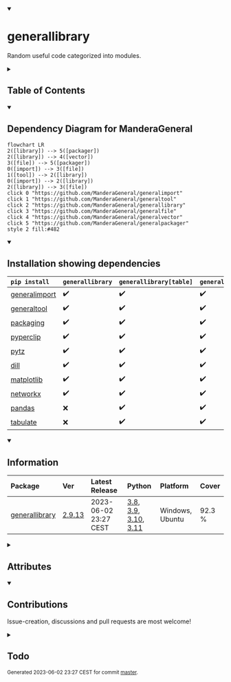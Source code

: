 <details open>
<summary><h1>generallibrary</h1></summary>

Random useful code categorized into modules.

<details>
<summary><h2>Table of Contents</h2></summary>

<pre>
<a href='#generallibrary'>generallibrary</a>
├─ <a href='#Dependency-Diagram-for-ManderaGeneral'>Dependency Diagram for ManderaGeneral</a>
├─ <a href='#Installation-showing-dependencies'>Installation showing dependencies</a>
├─ <a href='#Information'>Information</a>
├─ <a href='#Attributes'>Attributes</a>
├─ <a href='#Contributions'>Contributions</a>
└─ <a href='#Todo'>Todo</a>
</pre>
</details>


<details open>
<summary><h2>Dependency Diagram for ManderaGeneral</h2></summary>

```mermaid
flowchart LR
2([library]) --> 5([packager])
2([library]) --> 4([vector])
3([file]) --> 5([packager])
0([import]) --> 3([file])
1([tool]) --> 2([library])
0([import]) --> 2([library])
2([library]) --> 3([file])
click 0 "https://github.com/ManderaGeneral/generalimport"
click 1 "https://github.com/ManderaGeneral/generaltool"
click 2 "https://github.com/ManderaGeneral/generallibrary"
click 3 "https://github.com/ManderaGeneral/generalfile"
click 4 "https://github.com/ManderaGeneral/generalvector"
click 5 "https://github.com/ManderaGeneral/generalpackager"
style 2 fill:#482
```
</details>


<details open>
<summary><h2>Installation showing dependencies</h2></summary>

| `pip install`                                                      | `generallibrary`   | `generallibrary[table]`   | `generallibrary[full]`   |
|:-------------------------------------------------------------------|:-------------------|:--------------------------|:-------------------------|
| <a href='https://pypi.org/project/generalimport'>generalimport</a> | ✔️                 | ✔️                        | ✔️                       |
| <a href='https://pypi.org/project/generaltool'>generaltool</a>     | ✔️                 | ✔️                        | ✔️                       |
| <a href='https://pypi.org/project/packaging'>packaging</a>         | ✔️                 | ✔️                        | ✔️                       |
| <a href='https://pypi.org/project/pyperclip'>pyperclip</a>         | ✔️                 | ✔️                        | ✔️                       |
| <a href='https://pypi.org/project/pytz'>pytz</a>                   | ✔️                 | ✔️                        | ✔️                       |
| <a href='https://pypi.org/project/dill'>dill</a>                   | ✔️                 | ✔️                        | ✔️                       |
| <a href='https://pypi.org/project/matplotlib'>matplotlib</a>       | ✔️                 | ✔️                        | ✔️                       |
| <a href='https://pypi.org/project/networkx'>networkx</a>           | ✔️                 | ✔️                        | ✔️                       |
| <a href='https://pypi.org/project/pandas'>pandas</a>               | ❌                  | ✔️                        | ✔️                       |
| <a href='https://pypi.org/project/tabulate'>tabulate</a>           | ❌                  | ✔️                        | ✔️                       |
</details>


<details open>
<summary><h2>Information</h2></summary>

| Package                                                            | Ver                                                | Latest Release        | Python                                                                                                                                                                                                                                                 | Platform        | Cover   |
|:-------------------------------------------------------------------|:---------------------------------------------------|:----------------------|:-------------------------------------------------------------------------------------------------------------------------------------------------------------------------------------------------------------------------------------------------------|:----------------|:--------|
| [generallibrary](https://github.com/ManderaGeneral/generallibrary) | [2.9.13](https://pypi.org/project/generallibrary/) | 2023-06-02 23:27 CEST | [3.8](https://www.python.org/downloads/release/python-380/), [3.9](https://www.python.org/downloads/release/python-390/), [3.10](https://www.python.org/downloads/release/python-3100/), [3.11](https://www.python.org/downloads/release/python-3110/) | Windows, Ubuntu | 92.3 %  |
</details>



<details>
<summary><h2>Attributes</h2></summary>

<pre>
<a href='https://github.com/ManderaGeneral/generallibrary/blob/master/generallibrary/__init__.py#L1'>Module: generallibrary</a>
├─ <a href='https://github.com/ManderaGeneral/generallibrary/blob/master/generallibrary/functions.py#L202'>Class: AutoInitBases</a>
├─ <a href='https://github.com/ManderaGeneral/generallibrary/blob/master/generallibrary/values.py#L10'>Class: BoolStr</a>
├─ <a href='https://github.com/ManderaGeneral/generallibrary/blob/master/generallibrary/functions.py#L91'>Class: CallTable</a>
│  ├─ <a href='https://github.com/ManderaGeneral/generallibrary/blob/master/generallibrary/functions.py#L136'>Method: generate</a>
│  ├─ <a href='https://github.com/ManderaGeneral/generallibrary/blob/master/generallibrary/functions.py#L140'>Method: generate_with_args</a>
│  ├─ <a href='https://github.com/ManderaGeneral/generallibrary/blob/master/generallibrary/functions.py#L144'>Method: generate_with_funcs</a>
│  ├─ <a href='https://github.com/ManderaGeneral/generallibrary/blob/master/generallibrary/functions.py#L104'>Method: set_args</a>
│  └─ <a href='https://github.com/ManderaGeneral/generallibrary/blob/master/generallibrary/functions.py#L99'>Method: set_funcs</a>
├─ <a href='https://github.com/ManderaGeneral/generallibrary/blob/master/generallibrary/code.py#L134'>Class: CodeLine</a>
│  ├─ <a href='https://github.com/ManderaGeneral/generallibrary/blob/master/generallibrary/code.py#L152'>Method: get_lines</a>
│  └─ <a href='https://github.com/ManderaGeneral/generallibrary/blob/master/generallibrary/code.py#L169'>Method: text</a>
├─ <a href='https://github.com/ManderaGeneral/generallibrary/blob/master/generallibrary/values.py#L236'>Class: Crud</a>
│  ├─ <a href='https://github.com/ManderaGeneral/generallibrary/blob/master/generallibrary/values.py#L242'>Method: set</a>
│  ├─ <a href='https://github.com/ManderaGeneral/generallibrary/blob/master/generallibrary/values.py#L246'>Method: set_value</a>
│  ├─ <a href='https://github.com/ManderaGeneral/generallibrary/blob/master/generallibrary/values.py#L244'>Method: unset</a>
│  └─ <a href='https://github.com/ManderaGeneral/generallibrary/blob/master/generallibrary/values.py#L248'>Method: unset_value</a>
├─ <a href='https://github.com/ManderaGeneral/generallibrary/blob/master/generallibrary/objinfo/objinfo.py#L229'>Class: DataClass</a>
│  ├─ <a href='https://github.com/ManderaGeneral/generallibrary/blob/master/generallibrary/objinfo/objinfo.py#L222'>Method: field_dict</a>
│  └─ <a href='https://github.com/ManderaGeneral/generallibrary/blob/master/generallibrary/objinfo/objinfo.py#L216'>Method: field_values</a>
├─ <a href='https://github.com/ManderaGeneral/generallibrary/blob/master/generallibrary/time.py#L54'>Class: Date</a>
│  ├─ <a href='https://github.com/ManderaGeneral/generallibrary/blob/master/generallibrary/time.py#L77'>Method: get_timezone_obj</a>
│  └─ <a href='https://github.com/ManderaGeneral/generallibrary/blob/master/generallibrary/time.py#L81'>Method: now</a>
├─ <a href='https://github.com/ManderaGeneral/generallibrary/blob/master/generallibrary/context.py#L9'>Class: DecoContext</a>
│  ├─ <a href='https://github.com/ManderaGeneral/generallibrary/blob/master/generallibrary/context.py#L23'>Method: after</a>
│  ├─ <a href='https://github.com/ManderaGeneral/generallibrary/blob/master/generallibrary/context.py#L20'>Method: before</a>
│  └─ <a href='https://github.com/ManderaGeneral/generallibrary/blob/master/generallibrary/context.py#L26'>Method: run_func_again</a>
├─ <a href='https://github.com/ManderaGeneral/generallibrary/blob/master/generallibrary/functions.py#L82'>Class: EmptyContext</a>
├─ <a href='https://github.com/ManderaGeneral/generallibrary/blob/master/generallibrary/values.py#L162'>Class: EnvVar</a>
│  ├─ <a href='https://github.com/ManderaGeneral/generallibrary/blob/master/generallibrary/values.py#L175'>Property: actions_name</a>
│  ├─ <a href='https://github.com/ManderaGeneral/generallibrary/blob/master/generallibrary/values.py#L186'>Method: env_var_is_missing</a>
│  ├─ <a href='https://github.com/ManderaGeneral/generallibrary/blob/master/generallibrary/values.py#L179'>Method: error_object</a>
│  ├─ <a href='https://github.com/ManderaGeneral/generallibrary/blob/master/generallibrary/values.py#L189'>Method: raise_error_if_missing</a>
│  ├─ <a href='https://github.com/ManderaGeneral/generallibrary/blob/master/generallibrary/values.py#L209'>Method: remove</a>
│  └─ <a href='https://github.com/ManderaGeneral/generallibrary/blob/master/generallibrary/values.py#L194'>Property: value</a>
├─ <a href='https://github.com/ManderaGeneral/generallibrary/blob/master/generallibrary/functions.py#L210'>Class: HierarchyStorer</a>
├─ <a href='https://github.com/ManderaGeneral/generallibrary/blob/master/generallibrary/code.py#L20'>Class: Log</a>
│  ├─ <a href='https://github.com/ManderaGeneral/generallibrary/blob/master/generallibrary/functions.py#L249'>Method: assert_max_one_missing_name</a>
│  ├─ <a href='https://github.com/ManderaGeneral/generallibrary/blob/master/generallibrary/code.py#L70'>Method: configure_file</a>
│  ├─ <a href='https://github.com/ManderaGeneral/generallibrary/blob/master/generallibrary/code.py#L74'>Method: configure_stream</a>
│  ├─ <a href='https://github.com/ManderaGeneral/generallibrary/blob/master/generallibrary/code.py#L55'>Method: critical</a>
│  ├─ <a href='https://github.com/ManderaGeneral/generallibrary/blob/master/generallibrary/code.py#L51'>Method: debug</a>
│  ├─ <a href='https://github.com/ManderaGeneral/generallibrary/blob/master/generallibrary/code.py#L54'>Method: error</a>
│  ├─ <a href='https://github.com/ManderaGeneral/generallibrary/blob/master/generallibrary/code.py#L52'>Method: info</a>
│  ├─ <a href='https://github.com/ManderaGeneral/generallibrary/blob/master/generallibrary/code.py#L82'>Method: is_root</a>
│  ├─ <a href='https://github.com/ManderaGeneral/generallibrary/blob/master/generallibrary/code.py#L78'>Method: loggers</a>
│  ├─ <a href='https://github.com/ManderaGeneral/generallibrary/blob/master/generallibrary/functions.py#L313'>Method: recycle_clear</a>
│  ├─ <a href='https://github.com/ManderaGeneral/generallibrary/blob/master/generallibrary/functions.py#L318'>Method: recycle_clear_all</a>
│  └─ <a href='https://github.com/ManderaGeneral/generallibrary/blob/master/generallibrary/code.py#L53'>Method: warning</a>
├─ <a href='https://github.com/ManderaGeneral/generallibrary/blob/master/generallibrary/diagram.py#L596'>Class: Markdown</a>
│  ├─ <a href='https://github.com/ManderaGeneral/generallibrary/blob/master/generallibrary/diagram.py#L722'>Method: add_code_lines</a>
│  ├─ <a href='https://github.com/ManderaGeneral/generallibrary/blob/master/generallibrary/diagram.py#L687'>Method: add_lines</a>
│  ├─ <a href='https://github.com/ManderaGeneral/generallibrary/blob/master/generallibrary/diagram.py#L717'>Method: add_list_lines</a>
│  ├─ <a href='https://github.com/ManderaGeneral/generallibrary/blob/master/generallibrary/diagram.py#L728'>Method: add_pre_lines</a>
│  ├─ <a href='https://github.com/ManderaGeneral/generallibrary/blob/master/generallibrary/diagram.py#L707'>Method: add_table_lines</a>
│  ├─ <a href='https://github.com/ManderaGeneral/generallibrary/blob/master/generallibrary/diagram.py#L629'>Method: format_header</a>
│  ├─ <a href='https://github.com/ManderaGeneral/generallibrary/blob/master/generallibrary/diagram.py#L696'>Method: get_all_lines</a>
│  ├─ <a href='https://github.com/ManderaGeneral/generallibrary/blob/master/generallibrary/diagram.py#L671'>Method: get_section_lines</a>
│  ├─ <a href='https://github.com/ManderaGeneral/generallibrary/blob/master/generallibrary/diagram.py#L648'>Method: get_tags_post</a>
│  ├─ <a href='https://github.com/ManderaGeneral/generallibrary/blob/master/generallibrary/diagram.py#L612'>Method: link</a>
│  ├─ <a href='https://github.com/ManderaGeneral/generallibrary/blob/master/generallibrary/diagram.py#L665'>Method: render</a>
│  ├─ <a href='https://github.com/ManderaGeneral/generallibrary/blob/master/generallibrary/diagram.py#L640'>Method: update_collapsible</a>
│  └─ <a href='https://github.com/ManderaGeneral/generallibrary/blob/master/generallibrary/diagram.py#L733'>Method: wrap_with_tags</a>
├─ <a href='https://github.com/ManderaGeneral/generallibrary/blob/master/generallibrary/diagram.py#L557'>Class: NetworkDiagram</a>
│  ├─ <a href='https://github.com/ManderaGeneral/generallibrary/blob/master/generallibrary/diagram.py#L580'>Method: get_spouse</a>
│  └─ <a href='https://github.com/ManderaGeneral/generallibrary/blob/master/generallibrary/diagram.py#L565'>Method: get_spouses</a>
├─ <a href='https://github.com/ManderaGeneral/generallibrary/blob/master/generallibrary/objinfo/objinfo.py#L18'>Class: ObjInfo</a>
│  ├─ <a href='https://github.com/ManderaGeneral/generallibrary/blob/master/generallibrary/objinfo/objinfo.py#L18'>Class: ObjInfo</a>
│  ├─ <a href='https://github.com/ManderaGeneral/generallibrary/blob/master/generallibrary/diagram.py#L205'>Method: add_node</a>
│  ├─ <a href='https://github.com/ManderaGeneral/generallibrary/blob/master/generallibrary/objinfo/parents.py#L59'>Method: check_if_parent_eligible</a>
│  ├─ <a href='https://github.com/ManderaGeneral/generallibrary/blob/master/generallibrary/objinfo/properties.py#L141'>Method: defined_by_parent</a>
│  ├─ <a href='https://github.com/ManderaGeneral/generallibrary/blob/master/generallibrary/diagram.py#L286'>Method: disconnect</a>
│  ├─ <a href='https://github.com/ManderaGeneral/generallibrary/blob/master/generallibrary/objinfo/properties.py#L116'>Method: doc</a>
│  ├─ <a href='https://github.com/ManderaGeneral/generallibrary/blob/master/generallibrary/objinfo/properties.py#L52'>Method: file</a>
│  ├─ <a href='https://github.com/ManderaGeneral/generallibrary/blob/master/generallibrary/objinfo/origin.py#L28'>Method: from_base</a>
│  ├─ <a href='https://github.com/ManderaGeneral/generallibrary/blob/master/generallibrary/objinfo/origin.py#L21'>Method: from_builtin</a>
│  ├─ <a href='https://github.com/ManderaGeneral/generallibrary/blob/master/generallibrary/objinfo/origin.py#L36'>Method: from_class</a>
│  ├─ <a href='https://github.com/ManderaGeneral/generallibrary/blob/master/generallibrary/objinfo/origin.py#L51'>Method: from_instance</a>
│  ├─ <a href='https://github.com/ManderaGeneral/generallibrary/blob/master/generallibrary/objinfo/origin.py#L58'>Method: from_module</a>
│  ├─ <a href='https://github.com/ManderaGeneral/generallibrary/blob/master/generallibrary/diagram.py#L297'>Method: get_all</a>
│  ├─ <a href='https://github.com/ManderaGeneral/generallibrary/blob/master/generallibrary/diagram.py#L226'>Method: get_child</a>
│  ├─ <a href='https://github.com/ManderaGeneral/generallibrary/blob/master/generallibrary/diagram.py#L404'>Method: get_children</a>
│  ├─ <a href='https://github.com/ManderaGeneral/generallibrary/blob/master/generallibrary/diagram.py#L107'>Method: get_connections</a>
│  ├─ <a href='https://github.com/ManderaGeneral/generallibrary/blob/master/generallibrary/objinfo/properties.py#L91'>Method: get_definition_line</a>
│  ├─ <a href='https://github.com/ManderaGeneral/generallibrary/blob/master/generallibrary/diagram.py#L176'>Method: get_index</a>
│  ├─ <a href='https://github.com/ManderaGeneral/generallibrary/blob/master/generallibrary/objinfo/properties.py#L103'>Method: get_lines</a>
│  ├─ <a href='https://github.com/ManderaGeneral/generallibrary/blob/master/generallibrary/diagram.py#L252'>Method: get_node</a>
│  ├─ <a href='https://github.com/ManderaGeneral/generallibrary/blob/master/generallibrary/diagram.py#L442'>Method: get_nodes</a>
│  ├─ <a href='https://github.com/ManderaGeneral/generallibrary/blob/master/generallibrary/diagram.py#L314'>Method: get_ordered</a>
│  ├─ <a href='https://github.com/ManderaGeneral/generallibrary/blob/master/generallibrary/diagram.py#L278'>Method: get_ordered_index</a>
│  ├─ <a href='https://github.com/ManderaGeneral/generallibrary/blob/master/generallibrary/objinfo/properties.py#L85'>Method: get_origin</a>
│  ├─ <a href='https://github.com/ManderaGeneral/generallibrary/blob/master/generallibrary/diagram.py#L239'>Method: get_parent</a>
│  ├─ <a href='https://github.com/ManderaGeneral/generallibrary/blob/master/generallibrary/diagram.py#L423'>Method: get_parents</a>
│  ├─ <a href='https://github.com/ManderaGeneral/generallibrary/blob/master/generallibrary/diagram.py#L265'>Method: get_sibling</a>
│  ├─ <a href='https://github.com/ManderaGeneral/generallibrary/blob/master/generallibrary/diagram.py#L459'>Method: get_siblings</a>
│  ├─ <a href='https://github.com/ManderaGeneral/generallibrary/blob/master/generallibrary/diagram.py#L92'>Method: graph</a>
│  ├─ <a href='https://github.com/ManderaGeneral/generallibrary/blob/master/generallibrary/objinfo/objinfo.py#L61'>Method: identifier</a>
│  ├─ <a href='https://github.com/ManderaGeneral/generallibrary/blob/master/generallibrary/objinfo/properties.py#L17'>Method: internal</a>
│  ├─ <a href='https://github.com/ManderaGeneral/generallibrary/blob/master/generallibrary/objinfo/type.py#L34'>Method: is_class</a>
│  ├─ <a href='https://github.com/ManderaGeneral/generallibrary/blob/master/generallibrary/objinfo/type.py#L28'>Method: is_function</a>
│  ├─ <a href='https://github.com/ManderaGeneral/generallibrary/blob/master/generallibrary/objinfo/type.py#L50'>Method: is_instance</a>
│  ├─ <a href='https://github.com/ManderaGeneral/generallibrary/blob/master/generallibrary/objinfo/type.py#L59'>Method: is_method</a>
│  ├─ <a href='https://github.com/ManderaGeneral/generallibrary/blob/master/generallibrary/objinfo/type.py#L22'>Method: is_module</a>
│  ├─ <a href='https://github.com/ManderaGeneral/generallibrary/blob/master/generallibrary/objinfo/type.py#L44'>Method: is_property</a>
│  ├─ <a href='https://github.com/ManderaGeneral/generallibrary/blob/master/generallibrary/diagram.py#L125'>Method: mermaid</a>
│  ├─ <a href='https://github.com/ManderaGeneral/generallibrary/blob/master/generallibrary/objinfo/properties.py#L43'>Method: module</a>
│  ├─ <a href='https://github.com/ManderaGeneral/generallibrary/blob/master/generallibrary/objinfo/properties.py#L75'>Method: print_link_to_obj</a>
│  ├─ <a href='https://github.com/ManderaGeneral/generallibrary/blob/master/generallibrary/objinfo/properties.py#L26'>Method: private</a>
│  ├─ <a href='https://github.com/ManderaGeneral/generallibrary/blob/master/generallibrary/objinfo/properties.py#L34'>Method: protected</a>
│  ├─ <a href='https://github.com/ManderaGeneral/generallibrary/blob/master/generallibrary/objinfo/properties.py#L9'>Method: public</a>
│  ├─ <a href='https://github.com/ManderaGeneral/generallibrary/blob/master/generallibrary/diagram.py#L215'>Method: remove_node</a>
│  ├─ <a href='https://github.com/ManderaGeneral/generallibrary/blob/master/generallibrary/diagram.py#L189'>Method: set_index</a>
│  ├─ <a href='https://github.com/ManderaGeneral/generallibrary/blob/master/generallibrary/diagram.py#L370'>Method: set_parent</a>
│  ├─ <a href='https://github.com/ManderaGeneral/generallibrary/blob/master/generallibrary/objinfo/parents.py#L7'>Method: spawn_parents</a>
│  ├─ <a href='https://github.com/ManderaGeneral/generallibrary/blob/master/generallibrary/objinfo/type.py#L8'>Method: type</a>
│  └─ <a href='https://github.com/ManderaGeneral/generallibrary/blob/master/generallibrary/diagram.py#L509'>Method: view</a>
├─ <a href='https://github.com/ManderaGeneral/generallibrary/blob/master/generallibrary/decorators.py#L385'>Class: Operators</a>
│  └─ <a href='https://github.com/ManderaGeneral/generallibrary/blob/master/generallibrary/decorators.py#L396'>Method: deco_define_comparisons</a>
├─ <a href='https://github.com/ManderaGeneral/generallibrary/blob/master/generallibrary/functions.py#L216'>Class: Recycle</a>
│  ├─ <a href='https://github.com/ManderaGeneral/generallibrary/blob/master/generallibrary/functions.py#L249'>Method: assert_max_one_missing_name</a>
│  ├─ <a href='https://github.com/ManderaGeneral/generallibrary/blob/master/generallibrary/functions.py#L313'>Method: recycle_clear</a>
│  └─ <a href='https://github.com/ManderaGeneral/generallibrary/blob/master/generallibrary/functions.py#L318'>Method: recycle_clear_all</a>
├─ <a href='https://github.com/ManderaGeneral/generallibrary/blob/master/generallibrary/context.py#L70'>Class: RedirectStdout</a>
├─ <a href='https://github.com/ManderaGeneral/generallibrary/blob/master/generallibrary/decorators.py#L22'>Class: SigInfo</a>
│  ├─ <a href='https://github.com/ManderaGeneral/generallibrary/blob/master/generallibrary/decorators.py#L265'>Method: call</a>
│  ├─ <a href='https://github.com/ManderaGeneral/generallibrary/blob/master/generallibrary/decorators.py#L48'>Property: callableObject</a>
│  ├─ <a href='https://github.com/ManderaGeneral/generallibrary/blob/master/generallibrary/decorators.py#L52'>Method: class_from_callable</a>
│  ├─ <a href='https://github.com/ManderaGeneral/generallibrary/blob/master/generallibrary/decorators.py#L178'>Property: defaults</a>
│  ├─ <a href='https://github.com/ManderaGeneral/generallibrary/blob/master/generallibrary/decorators.py#L220'>Method: getIndexFromName</a>
│  ├─ <a href='https://github.com/ManderaGeneral/generallibrary/blob/master/generallibrary/decorators.py#L146'>Property: leadingArgNames</a>
│  ├─ <a href='https://github.com/ManderaGeneral/generallibrary/blob/master/generallibrary/decorators.py#L126'>Property: names</a>
│  ├─ <a href='https://github.com/ManderaGeneral/generallibrary/blob/master/generallibrary/decorators.py#L136'>Property: namesRequired</a>
│  ├─ <a href='https://github.com/ManderaGeneral/generallibrary/blob/master/generallibrary/decorators.py#L131'>Property: namesWithoutDefaults</a>
│  ├─ <a href='https://github.com/ManderaGeneral/generallibrary/blob/master/generallibrary/decorators.py#L141'>Property: namesWithoutPacked</a>
│  ├─ <a href='https://github.com/ManderaGeneral/generallibrary/blob/master/generallibrary/decorators.py#L227'>Property: packedArgs</a>
│  ├─ <a href='https://github.com/ManderaGeneral/generallibrary/blob/master/generallibrary/decorators.py#L164'>Property: packedArgsName</a>
│  ├─ <a href='https://github.com/ManderaGeneral/generallibrary/blob/master/generallibrary/decorators.py#L232'>Property: packedKwargs</a>
│  ├─ <a href='https://github.com/ManderaGeneral/generallibrary/blob/master/generallibrary/decorators.py#L171'>Property: packedKwargsName</a>
│  ├─ <a href='https://github.com/ManderaGeneral/generallibrary/blob/master/generallibrary/decorators.py#L85'>Property: parameters</a>
│  ├─ <a href='https://github.com/ManderaGeneral/generallibrary/blob/master/generallibrary/decorators.py#L204'>Property: positionalArgNames</a>
│  ├─ <a href='https://github.com/ManderaGeneral/generallibrary/blob/master/generallibrary/decorators.py#L188'>Property: positionalOnlyArgNames</a>
│  ├─ <a href='https://github.com/ManderaGeneral/generallibrary/blob/master/generallibrary/decorators.py#L197'>Property: positionalOnlyOppositeArgNames</a>
│  ├─ <a href='https://github.com/ManderaGeneral/generallibrary/blob/master/generallibrary/decorators.py#L212'>Property: positionalOppositeArgNames</a>
│  ├─ <a href='https://github.com/ManderaGeneral/generallibrary/blob/master/generallibrary/decorators.py#L75'>Property: positional_extra</a>
│  ├─ <a href='https://github.com/ManderaGeneral/generallibrary/blob/master/generallibrary/decorators.py#L237'>Property: unpackedArgs</a>
│  └─ <a href='https://github.com/ManderaGeneral/generallibrary/blob/master/generallibrary/decorators.py#L248'>Property: unpackedKwargs</a>
├─ <a href='https://github.com/ManderaGeneral/generallibrary/blob/master/generallibrary/iterables.py#L5'>Class: SortedList</a>
│  ├─ <a href='https://github.com/ManderaGeneral/generallibrary/blob/master/generallibrary/iterables.py#L32'>Method: add</a>
│  └─ <a href='https://github.com/ManderaGeneral/generallibrary/blob/master/generallibrary/iterables.py#L49'>Method: remove</a>
├─ <a href='https://github.com/ManderaGeneral/generallibrary/blob/master/generallibrary/diagram.py#L346'>Class: Storable</a>
│  ├─ <a href='https://github.com/ManderaGeneral/generallibrary/blob/master/generallibrary/diagram.py#L356'>Method: copy_node</a>
│  ├─ <a href='https://github.com/ManderaGeneral/generallibrary/blob/master/generallibrary/diagram.py#L351'>Method: load_node</a>
│  └─ <a href='https://github.com/ManderaGeneral/generallibrary/blob/master/generallibrary/diagram.py#L348'>Method: save_node</a>
├─ <a href='https://github.com/ManderaGeneral/generallibrary/blob/master/generallibrary/functions.py#L371'>Class: Terminal</a>
│  ├─ <a href='https://github.com/ManderaGeneral/generallibrary/blob/master/generallibrary/functions.py#L398'>Method: call</a>
│  └─ <a href='https://github.com/ManderaGeneral/generallibrary/blob/master/generallibrary/functions.py#L427'>Method: get_args</a>
├─ <a href='https://github.com/ManderaGeneral/generallibrary/blob/master/generallibrary/time.py#L20'>Class: Timer</a>
│  ├─ <a href='https://github.com/ManderaGeneral/generallibrary/blob/master/generallibrary/time.py#L28'>Method: output_time</a>
│  └─ <a href='https://github.com/ManderaGeneral/generallibrary/blob/master/generallibrary/time.py#L33'>Method: time</a>
├─ <a href='https://github.com/ManderaGeneral/generallibrary/blob/master/generallibrary/diagram.py#L486'>Class: TreeDiagram</a>
│  └─ <a href='https://github.com/ManderaGeneral/generallibrary/blob/master/generallibrary/diagram.py#L509'>Method: view</a>
├─ <a href='https://github.com/ManderaGeneral/generallibrary/blob/master/generallibrary/versions.py#L11'>Class: Ver</a>
│  ├─ <a href='https://github.com/ManderaGeneral/generallibrary/blob/master/generallibrary/versions.py#L34'>Method: bump</a>
│  ├─ <a href='https://github.com/ManderaGeneral/generallibrary/blob/master/generallibrary/versions.py#L19'>Method: endswith</a>
│  ├─ <a href='https://github.com/ManderaGeneral/generallibrary/blob/master/generallibrary/versions.py#L22'>Method: parse_ver_string</a>
│  ├─ <a href='https://github.com/ManderaGeneral/generallibrary/blob/master/generallibrary/versions.py#L16'>Method: startswith</a>
│  └─ <a href='https://github.com/ManderaGeneral/generallibrary/blob/master/generallibrary/versions.py#L31'>Method: three_parts</a>
├─ <a href='https://github.com/ManderaGeneral/generallibrary/blob/master/generallibrary/versions.py#L269'>Class: VerInfo</a>
│  ├─ <a href='https://github.com/ManderaGeneral/generallibrary/blob/master/generallibrary/versions.py#L219'>Property: caseSensitive</a>
│  ├─ <a href='https://github.com/ManderaGeneral/generallibrary/blob/master/generallibrary/versions.py#L254'>Property: env_var_path_delimiter</a>
│  ├─ <a href='https://github.com/ManderaGeneral/generallibrary/blob/master/generallibrary/versions.py#L233'>Property: pathDelimiter</a>
│  ├─ <a href='https://github.com/ManderaGeneral/generallibrary/blob/master/generallibrary/versions.py#L247'>Property: pathRootHasColon</a>
│  ├─ <a href='https://github.com/ManderaGeneral/generallibrary/blob/master/generallibrary/versions.py#L240'>Property: pathRootIsDelimiter</a>
│  ├─ <a href='https://github.com/ManderaGeneral/generallibrary/blob/master/generallibrary/versions.py#L226'>Property: positionalArgument</a>
│  ├─ <a href='https://github.com/ManderaGeneral/generallibrary/blob/master/generallibrary/versions.py#L181'>Property: pythonAlpha</a>
│  ├─ <a href='https://github.com/ManderaGeneral/generallibrary/blob/master/generallibrary/versions.py#L186'>Property: pythonBeta</a>
│  ├─ <a href='https://github.com/ManderaGeneral/generallibrary/blob/master/generallibrary/versions.py#L191'>Property: pythonCandidate</a>
│  ├─ <a href='https://github.com/ManderaGeneral/generallibrary/blob/master/generallibrary/versions.py#L196'>Property: pythonFinal</a>
│  ├─ <a href='https://github.com/ManderaGeneral/generallibrary/blob/master/generallibrary/versions.py#L150'>Property: pythonMajor</a>
│  ├─ <a href='https://github.com/ManderaGeneral/generallibrary/blob/master/generallibrary/versions.py#L160'>Property: pythonMicro</a>
│  ├─ <a href='https://github.com/ManderaGeneral/generallibrary/blob/master/generallibrary/versions.py#L155'>Property: pythonMinor</a>
│  ├─ <a href='https://github.com/ManderaGeneral/generallibrary/blob/master/generallibrary/versions.py#L201'>Property: pythonReleaseKeyword</a>
│  ├─ <a href='https://github.com/ManderaGeneral/generallibrary/blob/master/generallibrary/versions.py#L165'>Property: pythonReleaseLevel</a>
│  ├─ <a href='https://github.com/ManderaGeneral/generallibrary/blob/master/generallibrary/versions.py#L171'>Property: pythonSerial</a>
│  ├─ <a href='https://github.com/ManderaGeneral/generallibrary/blob/master/generallibrary/versions.py#L176'>Property: pythonSerialString</a>
│  ├─ <a href='https://github.com/ManderaGeneral/generallibrary/blob/master/generallibrary/versions.py#L206'>Property: pythonString</a>
│  ├─ <a href='https://github.com/ManderaGeneral/generallibrary/blob/master/generallibrary/versions.py#L211'>Property: pythonVersion</a>
│  └─ <a href='https://github.com/ManderaGeneral/generallibrary/blob/master/generallibrary/versions.py#L261'>Property: venv_script_path</a>
├─ <a href='https://github.com/ManderaGeneral/generallibrary/blob/master/generallibrary/functions.py#L200'>Function: auto_deco</a>
├─ <a href='https://github.com/ManderaGeneral/generallibrary/blob/master/generallibrary/objinfo/objinfo.py#L120'>Function: cache_clear</a>
├─ <a href='https://github.com/ManderaGeneral/generallibrary/blob/master/generallibrary/functions.py#L38'>Function: calculate</a>
├─ <a href='https://github.com/ManderaGeneral/generallibrary/blob/master/generallibrary/objinfo/objinfo.py#L134'>Function: call_base_hooks</a>
├─ <a href='https://github.com/ManderaGeneral/generallibrary/blob/master/generallibrary/values.py#L38'>Function: ceil</a>
├─ <a href='https://github.com/ManderaGeneral/generallibrary/blob/master/generallibrary/values.py#L47'>Function: clamp</a>
├─ <a href='https://github.com/ManderaGeneral/generallibrary/blob/master/generallibrary/functions.py#L15'>Class: classproperty</a>
├─ <a href='https://github.com/ManderaGeneral/generallibrary/blob/master/generallibrary/code.py#L115'>Function: clipboard_copy</a>
├─ <a href='https://github.com/ManderaGeneral/generallibrary/blob/master/generallibrary/code.py#L129'>Function: clipboard_get</a>
├─ <a href='https://github.com/ManderaGeneral/generallibrary/blob/master/generallibrary/iterables.py#L284'>Function: combine</a>
├─ <a href='https://github.com/ManderaGeneral/generallibrary/blob/master/generallibrary/text.py#L16'>Function: comma_and_and</a>
├─ <a href='https://github.com/ManderaGeneral/generallibrary/blob/master/generallibrary/text.py#L20'>Function: comma_and_or</a>
├─ <a href='https://github.com/ManderaGeneral/generallibrary/blob/master/generallibrary/values.py#L129'>Function: confineTo</a>
├─ <a href='https://github.com/ManderaGeneral/generallibrary/blob/master/generallibrary/code.py#L175'>Function: debug</a>
├─ <a href='https://github.com/ManderaGeneral/generallibrary/blob/master/generallibrary/decorators.py#L337'>Function: deco_bound_defaults</a>
├─ <a href='https://github.com/ManderaGeneral/generallibrary/blob/master/generallibrary/decorators.py#L15'>Function: deco_cache</a>
├─ <a href='https://github.com/ManderaGeneral/generallibrary/blob/master/generallibrary/decorators.py#L303'>Function: deco_cast_parameters</a>
├─ <a href='https://github.com/ManderaGeneral/generallibrary/blob/master/generallibrary/decorators.py#L321'>Function: deco_cast_to_self</a>
├─ <a href='https://github.com/ManderaGeneral/generallibrary/blob/master/generallibrary/decorators.py#L357'>Function: deco_extend</a>
├─ <a href='https://github.com/ManderaGeneral/generallibrary/blob/master/generallibrary/decorators.py#L280'>Function: deco_optional_suppress</a>
├─ <a href='https://github.com/ManderaGeneral/generallibrary/blob/master/generallibrary/decorators.py#L368'>Function: deco_propagate_while</a>
├─ <a href='https://github.com/ManderaGeneral/generallibrary/blob/master/generallibrary/decorators.py#L418'>Function: deco_require</a>
├─ <a href='https://github.com/ManderaGeneral/generallibrary/blob/master/generallibrary/functions.py#L61'>Function: defaults</a>
├─ <a href='https://github.com/ManderaGeneral/generallibrary/blob/master/generallibrary/iterables.py#L93'>Function: depth</a>
├─ <a href='https://github.com/ManderaGeneral/generallibrary/blob/master/generallibrary/iterables.py#L327'>Function: dict_insert</a>
├─ <a href='https://github.com/ManderaGeneral/generallibrary/blob/master/generallibrary/objinfo/objinfo.py#L153'>Function: dir_appearance_order</a>
├─ <a href='https://github.com/ManderaGeneral/generallibrary/blob/master/generallibrary/values.py#L104'>Function: doubleRectify</a>
├─ <a href='https://github.com/ManderaGeneral/generallibrary/blob/master/generallibrary/serialize.py#L24'>Function: dumps</a>
├─ <a href='https://github.com/ManderaGeneral/generallibrary/blob/master/generallibrary/iterables.py#L254'>Function: exclusive</a>
├─ <a href='https://github.com/ManderaGeneral/generallibrary/blob/master/generallibrary/iterables.py#L115'>Function: extend_list_in_dict</a>
├─ <a href='https://github.com/ManderaGeneral/generallibrary/blob/master/generallibrary/iterables.py#L312'>Function: flatten</a>
├─ <a href='https://github.com/ManderaGeneral/generallibrary/blob/master/generallibrary/values.py#L34'>Function: floor</a>
├─ <a href='https://github.com/ManderaGeneral/generallibrary/blob/master/generallibrary/iterables.py#L160'>Function: get</a>
├─ <a href='https://github.com/ManderaGeneral/generallibrary/blob/master/generallibrary/types.py#L164'>Function: getBaseClassNames</a>
├─ <a href='https://github.com/ManderaGeneral/generallibrary/blob/master/generallibrary/types.py#L132'>Function: getBaseClasses</a>
├─ <a href='https://github.com/ManderaGeneral/generallibrary/blob/master/generallibrary/objinfo/objinfo.py#L125'>Function: get_attrs_from_bases</a>
├─ <a href='https://github.com/ManderaGeneral/generallibrary/blob/master/generallibrary/code.py#L252'>Function: get_definition_line</a>
├─ <a href='https://github.com/ManderaGeneral/generallibrary/blob/master/generallibrary/iterables.py#L139'>Function: get_free_index</a>
├─ <a href='https://github.com/ManderaGeneral/generallibrary/blob/master/generallibrary/iterables.py#L175'>Function: get_index</a>
├─ <a href='https://github.com/ManderaGeneral/generallibrary/blob/master/generallibrary/iterables.py#L78'>Function: get_items</a>
├─ <a href='https://github.com/ManderaGeneral/generallibrary/blob/master/generallibrary/values.py#L220'>Function: get_launch_options</a>
├─ <a href='https://github.com/ManderaGeneral/generallibrary/blob/master/generallibrary/code.py#L207'>Function: get_origin</a>
├─ <a href='https://github.com/ManderaGeneral/generallibrary/blob/master/generallibrary/iterables.py#L221'>Function: get_rows</a>
├─ <a href='https://github.com/ManderaGeneral/generallibrary/blob/master/generallibrary/iterables.py#L70'>Function: get_values</a>
├─ <a href='https://github.com/ManderaGeneral/generallibrary/blob/master/generallibrary/object.py#L8'>Function: getsize</a>
├─ <a href='https://github.com/ManderaGeneral/generallibrary/blob/master/generallibrary/types.py#L176'>Function: hasMethod</a>
├─ <a href='https://github.com/ManderaGeneral/generallibrary/blob/master/generallibrary/objinfo/objinfo.py#L87'>Function: hook</a>
├─ <a href='https://github.com/ManderaGeneral/generallibrary/blob/master/generallibrary/iterables.py#L259'>Function: inclusive</a>
├─ <a href='https://github.com/ManderaGeneral/generallibrary/blob/master/generallibrary/functions.py#L149'>Function: initBases</a>
├─ <a href='https://github.com/ManderaGeneral/generallibrary/blob/master/generallibrary/values.py#L78'>Function: inrange</a>
├─ <a href='https://github.com/ManderaGeneral/generallibrary/blob/master/generallibrary/object.py#L34'>Function: interconnect</a>
├─ <a href='https://github.com/ManderaGeneral/generallibrary/blob/master/generallibrary/iterables.py#L86'>Function: is_iterable</a>
├─ <a href='https://github.com/ManderaGeneral/generallibrary/blob/master/generallibrary/iterables.py#L100'>Function: iter_first_value</a>
├─ <a href='https://github.com/ManderaGeneral/generallibrary/blob/master/generallibrary/iterables.py#L110'>Function: join_with_str</a>
├─ <a href='https://github.com/ManderaGeneral/generallibrary/blob/master/generallibrary/serialize.py#L30'>Function: loads</a>
├─ <a href='https://github.com/ManderaGeneral/generallibrary/blob/master/generallibrary/text.py#L46'>Function: match</a>
├─ <a href='https://github.com/ManderaGeneral/generallibrary/blob/master/generallibrary/iterables.py#L307'>Function: pivot_list</a>
├─ <a href='https://github.com/ManderaGeneral/generallibrary/blob/master/generallibrary/text.py#L25'>Function: plur_sing</a>
├─ <a href='https://github.com/ManderaGeneral/generallibrary/blob/master/generallibrary/code.py#L228'>Function: print_link</a>
├─ <a href='https://github.com/ManderaGeneral/generallibrary/blob/master/generallibrary/code.py#L243'>Function: print_link_to_obj</a>
├─ <a href='https://github.com/ManderaGeneral/generallibrary/blob/master/generallibrary/values.py#L92'>Function: rectify</a>
├─ <a href='https://github.com/ManderaGeneral/generallibrary/blob/master/generallibrary/iterables.py#L187'>Function: remove</a>
├─ <a href='https://github.com/ManderaGeneral/generallibrary/blob/master/generallibrary/iterables.py#L275'>Function: remove_duplicates</a>
├─ <a href='https://github.com/ManderaGeneral/generallibrary/blob/master/generallibrary/text.py#L36'>Function: replace</a>
├─ <a href='https://github.com/ManderaGeneral/generallibrary/blob/master/generallibrary/values.py#L42'>Function: round_</a>
├─ <a href='https://github.com/ManderaGeneral/generallibrary/blob/master/generallibrary/values.py#L61'>Function: sign</a>
├─ <a href='https://github.com/ManderaGeneral/generallibrary/blob/master/generallibrary/time.py#L47'>Function: sleep</a>
├─ <a href='https://github.com/ManderaGeneral/generallibrary/blob/master/generallibrary/iterables.py#L297'>Function: split_list</a>
├─ <a href='https://github.com/ManderaGeneral/generallibrary/blob/master/generallibrary/types.py#L5'>Function: strToDynamicType</a>
├─ <a href='https://github.com/ManderaGeneral/generallibrary/blob/master/generallibrary/iterables.py#L319'>Function: subtract_list</a>
├─ <a href='https://github.com/ManderaGeneral/generallibrary/blob/master/generallibrary/types.py#L104'>Function: typeChecker</a>
├─ <a href='https://github.com/ManderaGeneral/generallibrary/blob/master/generallibrary/iterables.py#L264'>Function: unique_obj_in_list</a>
├─ <a href='https://github.com/ManderaGeneral/generallibrary/blob/master/generallibrary/iterables.py#L127'>Function: update_dict_in_dict</a>
└─ <a href='https://github.com/ManderaGeneral/generallibrary/blob/master/generallibrary/decorators.py#L6'>Function: wrapper_transfer</a>
</pre>
</details>


<details open>
<summary><h2>Contributions</h2></summary>

Issue-creation, discussions and pull requests are most welcome!
</details>


<details>
<summary><h2>Todo</h2></summary>

| Module                                                                                                                      | Message                                                                                                                                                                        |
|:----------------------------------------------------------------------------------------------------------------------------|:-------------------------------------------------------------------------------------------------------------------------------------------------------------------------------|
| <a href='https://github.com/ManderaGeneral/generallibrary/blob/master/generallibrary/test/test_time.py#L1'>test_time.py</a> | <a href='https://github.com/ManderaGeneral/generallibrary/blob/master/generallibrary/test/test_time.py#L61'>Fix time casting to wrong day when past midnight.</a>              |
| <a href='https://github.com/ManderaGeneral/generallibrary/blob/master/generallibrary/code.py#L1'>code.py</a>                | <a href='https://github.com/ManderaGeneral/generallibrary/blob/master/generallibrary/code.py#L44'>Make Log use __name__ from previous frame so it doesn't write to root.</a>   |
| <a href='https://github.com/ManderaGeneral/generallibrary/blob/master/generallibrary/code.py#L1'>code.py</a>                | <a href='https://github.com/ManderaGeneral/generallibrary/blob/master/generallibrary/code.py#L71'>Use another delimiter than , in Log and make sure it can handle quotes.</a>  |
| <a href='https://github.com/ManderaGeneral/generallibrary/blob/master/generallibrary/objinfo/objinfo.py#L1'>objinfo.py</a>  | <a href='https://github.com/ManderaGeneral/generallibrary/blob/master/generallibrary/objinfo/objinfo.py#L23'>Recycle ObjInfo.</a>                                              |
| <a href='https://github.com/ManderaGeneral/generallibrary/blob/master/generallibrary/diagram.py#L1'>diagram.py</a>          | <a href='https://github.com/ManderaGeneral/generallibrary/blob/master/generallibrary/diagram.py#L500'>Shared dict for NetworkDiagram, resolve logic with multiple parents.</a> |
| <a href='https://github.com/ManderaGeneral/generallibrary/blob/master/generallibrary/versions.py#L1'>versions.py</a>        | <a href='https://github.com/ManderaGeneral/generallibrary/blob/master/generallibrary/versions.py#L59'>Use Ver in each part of VerInfo.</a>                                     |
</details>


<sup>
Generated 2023-06-02 23:27 CEST for commit <a href='https://github.com/ManderaGeneral/generallibrary/commit/master'>master</a>.
</sup>
</details>

